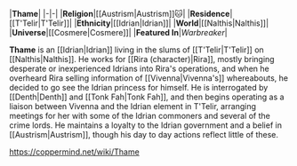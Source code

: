 |**Thame**|
|-|-|
|**Religion**|[[Austrism\|Austrism]]🐱︎|
|**Residence**|[[T'Telir\|T'Telir]]|
|**Ethnicity**|[[Idrian\|Idrian]]|
|**World**|[[Nalthis\|Nalthis]]|
|**Universe**|[[Cosmere\|Cosmere]]|
|**Featured In**|*Warbreaker*|

**Thame** is an [[Idrian\|Idrian]] living in the slums of [[T'Telir\|T'Telir]] on [[Nalthis\|Nalthis]].
He works for [[Rira (character)\|Rira]], mostly bringing desperate or inexperienced Idrians into Rira's operations, and when he overheard Rira selling information of [[Vivenna\|Vivenna's]] whereabouts, he decided to go see the Idrian princess for himself. He is interrogated by [[Denth\|Denth]] and [[Tonk Fah\|Tonk Fah]], and then begins operating as a liaison between Vivenna and the Idrian element in T'Telir, arranging meetings for her with some of the Idrian commoners and several of the crime lords.
He maintains a loyalty to the Idrian government and a belief in [[Austrism\|Austrism]], though his day to day actions reflect little of these.



https://coppermind.net/wiki/Thame